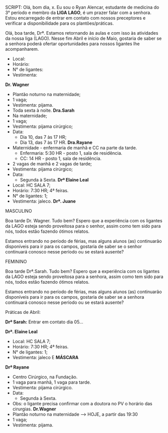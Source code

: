 SCRIPT: Olá, bom dia, x. Eu sou o Ryan Alencar, estudante de medicina do 3° período e membro da **LIGA LAGO**, é um prazer falar com a senhora. 
Estou encarregado de entrar em contato com nossos preceptores e verificar a disponibilidade para os plantões/práticas.

Olá, boa tarde, Drª. Estamos retornando às aulas e com isso às atividades da nossa liga (LAGO). Nesse fim Abril e início de Maio, gostaria de saber se a senhora poderá ofertar oportunidades para nossos ligantes lhe acompanharem. 

* Local:
* Horário:
* N° de ligantes:
* Vestimenta:

**Dr. Wagner**
* Plantão noturno na maternidade; 
* 1 vaga; 
* Vestimenta: pijama.
* Toda sexta à noite.
**Dra.Sarah**
* Na maternidade;
* 1 vaga;
* Vestimenta: pijama cirúrgico;
* Data: 
	* Dia 10, das 7 às 17 HR; 
	* Dia 13, das 7 às 17 HR. 
**Dra.Rayane**
* Maternidade - enfermaria de manhã e CC na parte da tarde. 
	* Enfermaria: 5:30 HR - posto 1, sala de residência. 
	* CC: 14 HR - posto 1, sala de residência.
* 2 vagas de manhã e 2 vagas de tarde;
* Vestimenta: pijama cirúrgico; 
* Data:
	* Segunda à Sexta.
**Drª Elaine Leal**
* Local: HC SALA 7;
* Horário: 7:30 HR; 4ª feiras. 
* N° de ligantes: 1;
* Vestimenta: jaleco.
**Drª. Juane** 


MASCULINO

Boa tarde Dr. Wagner. Tudo bem? Espero que a experiência com os ligantes da LAGO esteja sendo proveitosa para o senhor, assim como tem sido para nós, todos estão fazendo ótimos relatos.

Estamos entrando no período de férias, mas alguns alunos (as) continuarão disponíveis para ir para os campos, gostaria de saber se o senhor continuará conosco nesse período ou se estará ausente?

FEMININO

Boa tarde Drª.Sarah. Tudo bem? Espero que a experiência com os ligantes da LAGO esteja sendo proveitosa para a senhora, assim como tem sido para nós, todos estão fazendo ótimos relatos.

Estamos entrando no período de férias, mas alguns alunos (as) continuarão disponíveis para ir para os campos, gostaria de saber se a senhora continuará conosco nesse período ou se estará ausente?


Práticas de Abril: 

**Drª Sarah:** Entrar em contato dia 05... 

**Drª. Elaine Leal**
* Local: HC SALA 7;
* Horário: 7:30 HR; 4ª feiras. 
* N° de ligantes: 1;
* Vestimenta: jaleco E **MÁSCARA**

**Drª Rayane**
* Centro Cirúrgico, na Fundação. 
* 1 vaga para manhã, 1 vaga para tarde. 
* Vestimenta: pijama cirúrgico.
* Data:
	* Segunda à Sexta.
* Obs: o ligante precisa confirmar com a doutora no PV o horário das cirurgias. 
**Dr.Wagner** 
* Plantão noturno na maternidade --> HOJE, a partir das 19:30
* 1 vaga; 
* Vestimenta: pijama.